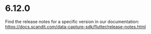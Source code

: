 
# 6.12.0

Find the release notes for a specific version in our documentation: https://docs.scandit.com/data-capture-sdk/flutter/release-notes.html
